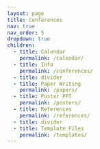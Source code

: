 ```yaml
---
layout: page
title: Conferences
nav: true
nav_order: 5
dropdown: true
children:
  - title: Calendar
    permalink: /calendar/
  - title: Info
    permalink: /conferences/
  - title: divider
  - title: Paper Writing
    permalink: /papers/
  - title: Poster PPT
    permalink: /posters/
  - title: References
    permalink: /references/
  - title: divider
  - title: Template Files
    permalink: /templates/
---
```

